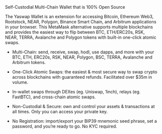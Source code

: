 Self-Custodial Multi-Chain Wallet that is 100% Open Source

The Yaswap Wallet is an extension for accessing Bitcoin, Ethereum Web3, Rootstock, NEAR, Polygon, Binance Smart Chain, and Arbitrum applications in your browser. This MetaMask alternative supports multiple blockchains and provides the easiest way to flip between BTC, ETH/ERC20s, RSK, NEAR, TERRA, Avalanche and Polygon tokens with built-in one-click atomic swaps.

- Multi-Chain: send, receive, swap, hodl, use dapps, and more with your BTC, ETH, ERC20s, RSK, NEAR, Polygon, BSC, TERRA, Avalanche and Arbitrum tokens.

- One-Click Atomic Swaps: the easiest & most secure way to swap crypto across blockchains with guaranteed refunds. Facilitated over \$35m in volume.

- In-wallet swaps through DEXes (eg. Uniswap, 1inch), relays (eg. FastBTC), and cross-chain atomic swaps.

- Non-Custodial & Secure: own and control your assets & transactions at all times. Only you can access your private key.

- No Registration: import/export your BIP39 mnemonic seed phrase, set a password, and you’re ready to go. No KYC required.
